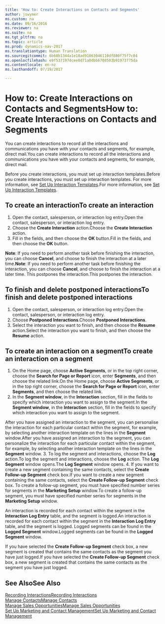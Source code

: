 ```yaml
---
title: 'How to: Create Interactions on Contacts and Segments'
author: jswymer
ms.custom: na
ms.date: 09/16/2016
ms.reviewer: na
ms.suite: na
ms.tgt_pltfrm: na
ms.topic: article
ms.prod: dynamics-nav-2017
ms.translationtype: Human Translation
ms.sourcegitcommit: 6b60b1344a1e18ad91863046110df880f75f7c04
ms.openlocfilehash: e9f537197dcee0d71a0dbb6708503b91973775da
ms.contentlocale: en-nz
ms.lasthandoff: 07/19/2017

---
```

# <a name="how-to-create-interactions-on-contacts-and-segments"></a><span data-ttu-id="e0213-102">How to: Create Interactions on Contacts and Segments</span><span class="sxs-lookup"><span data-stu-id="e0213-102">How to: Create Interactions on Contacts and Segments</span></span>
<span data-ttu-id="e0213-103">You can create interactions to record all the interactions and communications you have with your contacts and segments, for example, direct mail.</span><span class="sxs-lookup"><span data-stu-id="e0213-103">You can create interactions to record all the interactions and communications you have with your contacts and segments, for example, direct mail.</span></span>

<span data-ttu-id="e0213-104">Before you create interactions, you must set up interaction templates.</span><span class="sxs-lookup"><span data-stu-id="e0213-104">Before you create interactions, you must set up interaction templates.</span></span> <span data-ttu-id="e0213-105">For more information, see  [Set Up Interaction Templates](marketing-interactions.md#set-up-interaction-templates).</span><span class="sxs-lookup"><span data-stu-id="e0213-105">For more information, see  [Set Up Interaction Templates](marketing-interactions.md#set-up-interaction-templates).</span></span>

## <a name="to-create-an-interaction"></a><span data-ttu-id="e0213-106">To create an interaction</span><span class="sxs-lookup"><span data-stu-id="e0213-106">To create an interaction</span></span>
1. <span data-ttu-id="e0213-107">Open the contact, salesperson, or interaction log entry.</span><span class="sxs-lookup"><span data-stu-id="e0213-107">Open the contact, salesperson, or interaction log entry.</span></span>
2. <span data-ttu-id="e0213-108">Choose the **Create Interaction** action.</span><span class="sxs-lookup"><span data-stu-id="e0213-108">Choose the **Create Interaction** action.</span></span>
3. <span data-ttu-id="e0213-109">Fill in the fields, and then choose the **OK** button.</span><span class="sxs-lookup"><span data-stu-id="e0213-109">Fill in the fields, and then choose the **OK** button.</span></span>

<span data-ttu-id="e0213-110">**Note**: If you need to perform another task before finishing the interaction, you can choose **Cancel**, and choose to finish the interaction at a later time.</span><span class="sxs-lookup"><span data-stu-id="e0213-110">**Note**: If you need to perform another task before finishing the interaction, you can choose **Cancel**, and choose to finish the interaction at a later time.</span></span> <span data-ttu-id="e0213-111">This postpones the interaction.</span><span class="sxs-lookup"><span data-stu-id="e0213-111">This postpones the interaction.</span></span>

## <a name="to-finish-and-delete-postponed-interactions"></a><span data-ttu-id="e0213-112">To finish and delete postponed interactions</span><span class="sxs-lookup"><span data-stu-id="e0213-112">To finish and delete postponed interactions</span></span>
1. <span data-ttu-id="e0213-113">Open the contact, salesperson, or interaction log entry.</span><span class="sxs-lookup"><span data-stu-id="e0213-113">Open the contact, salesperson, or interaction log entry.</span></span>
2. <span data-ttu-id="e0213-114">Choose **Postponed Interactions**.</span><span class="sxs-lookup"><span data-stu-id="e0213-114">Choose **Postponed Interactions**.</span></span>
3. <span data-ttu-id="e0213-115">Select the interaction you want to finish, and then choose the **Resume** action.</span><span class="sxs-lookup"><span data-stu-id="e0213-115">Select the interaction you want to finish, and then choose the **Resume** action.</span></span>

## <a name="to-create-an-interaction-on-a-segment"></a><span data-ttu-id="e0213-116">To create an interaction on a segment</span><span class="sxs-lookup"><span data-stu-id="e0213-116">To create an interaction on a segment</span></span>
1. <span data-ttu-id="e0213-117">On the Home page, choose **Active Segments**, or in the top right corner, choose the **Search for Page or Report** icon, enter **Segments**, and then choose the related link.</span><span class="sxs-lookup"><span data-stu-id="e0213-117">On the Home page, choose **Active Segments**, or in the top right corner, choose the **Search for Page or Report** icon, enter **Segments**, and then choose the related link.</span></span>
2. <span data-ttu-id="e0213-118">In the **Segment window**, in the **Interaction** section, fill in the fields to specify which interaction you want to assign to the segment.</span><span class="sxs-lookup"><span data-stu-id="e0213-118">In the **Segment window**, in the **Interaction** section, fill in the fields to specify which interaction you want to assign to the segment.</span></span>

  <span data-ttu-id="e0213-119">After you have assigned an interaction to the segment, you can personalise the interaction for each particular contact within the segment, for example, by selecting another interaction template on the lines in the **Segment** window.</span><span class="sxs-lookup"><span data-stu-id="e0213-119">After you have assigned an interaction to the segment, you can personalize the interaction for each particular contact within the segment, for example, by selecting another interaction template on the lines in the **Segment** window.</span></span>
3. <span data-ttu-id="e0213-120">To log the segment and interactions, choose the **Log** action.</span><span class="sxs-lookup"><span data-stu-id="e0213-120">To log the segment and interactions, choose the **Log** action.</span></span> <span data-ttu-id="e0213-121">The **Log Segment** window opens.</span><span class="sxs-lookup"><span data-stu-id="e0213-121">The **Log Segment** window opens.</span></span>
4. <span data-ttu-id="e0213-122">If you want to create a new segment containing the same contacts, select the **Create Follow-up Segment** check box.</span><span class="sxs-lookup"><span data-stu-id="e0213-122">If you want to create a new segment containing the same contacts, select the **Create Follow-up Segment** check box.</span></span> <span data-ttu-id="e0213-123">To create a follow-up segment, you must have specified number series for segments in the **Marketing Setup** window.</span><span class="sxs-lookup"><span data-stu-id="e0213-123">To create a follow-up segment, you must have specified number series for segments in the **Marketing Setup** window.</span></span>

<span data-ttu-id="e0213-124">An interaction is recorded for each contact within the segment in the **Interaction Log Entry** table, and the segment is logged.</span><span class="sxs-lookup"><span data-stu-id="e0213-124">An interaction is recorded for each contact within the segment in the **Interaction Log Entry** table, and the segment is logged.</span></span> <span data-ttu-id="e0213-125">Logged segments can be found in the **Logged Segment** window.</span><span class="sxs-lookup"><span data-stu-id="e0213-125">Logged segments can be found in the **Logged Segment** window.</span></span>

<span data-ttu-id="e0213-126">If you have selected the **Create Follow-up Segment** check box, a new segment is created that contains the same contacts as the segment you have just logged.</span><span class="sxs-lookup"><span data-stu-id="e0213-126">If you have selected the **Create Follow-up Segment** check box, a new segment is created that contains the same contacts as the segment you have just logged.</span></span>

## <a name="see-also"></a><span data-ttu-id="e0213-127">See Also</span><span class="sxs-lookup"><span data-stu-id="e0213-127">See Also</span></span>
[<span data-ttu-id="e0213-128">Recording Interactions</span><span class="sxs-lookup"><span data-stu-id="e0213-128">Recording Interactions</span></span>](marketing-interactions.md)  
[<span data-ttu-id="e0213-129">Manage Contacts</span><span class="sxs-lookup"><span data-stu-id="e0213-129">Manage Contacts</span></span>](marketing-contacts.md)  
[<span data-ttu-id="e0213-130">Manage Sales Opportunities</span><span class="sxs-lookup"><span data-stu-id="e0213-130">Manage Sales Opportunities</span></span>](marketing-manage-sales-opportunities.md)  
[<span data-ttu-id="e0213-131">Set Up Marketing and Contact Management</span><span class="sxs-lookup"><span data-stu-id="e0213-131">Set Up Marketing and Contact Management</span></span>](marketing-setup-marketing.md)

